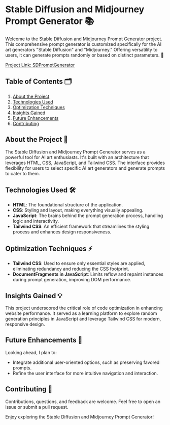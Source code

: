 # Stable Diffusion and Midjourney Prompt Generator 📚

Welcome to the Stable Diffusion and Midjourney Prompt Generator project. This comprehensive prompt generator is customized specifically for the AI art generators "Stable Diffusion" and "Midjourney." Offering versatility to users, it can generate prompts randomly or based on distinct parameters. 🎉

[Project Link: SDPromptGenerator](https://sdpromptsgenerator.netlify.app/)

## Table of Contents 🗂️

1. [About the Project](#about-the-project-)
2. [Technologies Used](#technologies-used-)
3. [Optimization Techniques](#optimization-techniques-)
4. [Insights Gained](#insights-gained-)
5. [Future Enhancements](#future-enhancements-)
6. [Contributing](#contributing-)

## About the Project 📖

The Stable Diffusion and Midjourney Prompt Generator serves as a powerful tool for AI art enthusiasts. It's built with an architecture that leverages HTML, CSS, JavaScript, and Tailwind CSS. The interface provides flexibility for users to select specific AI art generators and generate prompts to cater to them.

## Technologies Used 🛠️

- **HTML**: The foundational structure of the application.
- **CSS**: Styling and layout, making everything visually appealing.
- **JavaScript**: The brains behind the prompt generation process, handling logic and interactivity.
- **Tailwind CSS**: An efficient framework that streamlines the styling process and enhances design responsiveness.

## Optimization Techniques ⚡

- **Tailwind CSS**: Used to ensure only essential styles are applied, eliminating redundancy and reducing the CSS footprint.
- **DocumentFragments in JavaScript**: Limits reflow and repaint instances during prompt generation, improving DOM performance.

## Insights Gained 💡

This project underscored the critical role of code optimization in enhancing website performance. It served as a learning platform to explore random generation principles in JavaScript and leverage Tailwind CSS for modern, responsive design.

## Future Enhancements 🚀

Looking ahead, I plan to:

- Integrate additional user-oriented options, such as preserving favored prompts.
- Refine the user interface for more intuitive navigation and interaction.

## Contributing 🤝

Contributions, questions, and feedback are welcome. Feel free to open an issue or submit a pull request.

Enjoy exploring the Stable Diffusion and Midjourney Prompt Generator!
